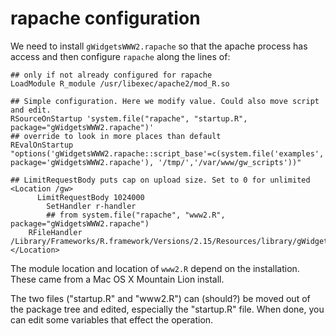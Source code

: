 rapache configuration
=====================

We need to install `gWidgetsWWW2.rapache` so that the apache process
has access and then configure `rapache` along the lines of:

```
## only if not already configured for rapache
LoadModule R_module /usr/libexec/apache2/mod_R.so

## Simple configuration. Here we modify value. Could also move script and edit.
RSourceOnStartup 'system.file("rapache", "startup.R", package="gWidgetsWWW2.rapache")'
## override to look in more places than default
REvalOnStartup "options('gWidgetsWWW2.rapache::script_base'=c(system.file('examples', package='gWidgetsWWW2.rapache'), '/tmp/','/var/www/gw_scripts'))"

## LimitRequestBody puts cap on upload size. Set to 0 for unlimited
<Location /gw>
	  LimitRequestBody 1024000
        SetHandler r-handler
        ## from system.file("rapache", "www2.R", package="gWidgetsWWW2.rapache")
	RFileHandler /Library/Frameworks/R.framework/Versions/2.15/Resources/library/gWidgetsWWW2.rapache/rapache/www2.R
</Location>
```


The module location and location of `www2.R` depend on the
installation. These came from a Mac OS X Mountain Lion install.

The two files ("startup.R" and "www2.R") can (should?) be moved out of
the package tree and edited, especially the "startup.R" file. When
done, you can edit some variables that effect the operation.
